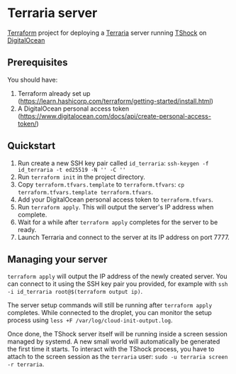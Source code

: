 # Terraria server
[Terraform](https://www.terraform.io/) project for deploying a
[Terraria](https://terraria.org/) server running
[TShock](https://tshock.co/xf/index.php) on
[DigitalOcean](https://www.digitalocean.com/)

## Prerequisites

You should have:

1. Terraform already set up
   (https://learn.hashicorp.com/terraform/getting-started/install.html)
2. A DigitalOcean personal access token
   (https://www.digitalocean.com/docs/api/create-personal-access-token/)

## Quickstart

1. Run create a new SSH key pair called `id_terraria`: `ssh-keygen -f
   id_terraria -t ed25519 -N '' -C ''`
2. Run `terraform init` in the project directory.
3. Copy `terraform.tfvars.template` to `terraform.tfvars`: `cp
   terraform.tfvars.template terraform.tfvars`.
4. Add your DigitalOcean personal access token to `terraform.tfvars`.
5. Run `terraform apply`. This will output the server's IP address when
   complete.
6. Wait for a while after `terraform apply` completes for the server to be
   ready.
7. Launch Terraria and connect to the server at its IP address on port 7777.

## Managing your server

`terraform apply` will output the IP address of the newly created server. You
can connect to it using the SSH key pair you provided, for example with `ssh -i
id_terraria root@$(terraform output ip)`.

The server setup commands will still be running after `terraform apply`
completes. While connected to the droplet, you can monitor the setup process
using `less +F /var/log/cloud-init-output.log`.

Once done, the TShock server itself will be running inside a screen session
managed by systemd. A new small world will automatically be generated the first
time it starts. To interact with the TShock process, you have to attach to the
screen session as the `terraria` user: `sudo -u terraria screen -r terraria`.

